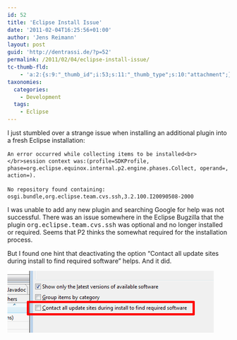 ```yaml
---
id: 52
title: 'Eclipse Install Issue'
date: '2011-02-04T16:25:56+01:00'
author: 'Jens Reimann'
layout: post
guid: 'http://dentrassi.de/?p=52'
permalink: /2011/02/04/eclipse-install-issue/
tc-thumb-fld:
    - 'a:2:{s:9:"_thumb_id";i:53;s:11:"_thumb_type";s:10:"attachment";}'
taxonomies:
  categories:
    - Development
  tags:
    - Eclipse
---
```


I just stumbled over a strange issue when installing an additional plugin into a fresh Eclipse installation:

```
An error occurred while collecting items to be installed<br></br>session context was:(profile=SDKProfile, phase=org.eclipse.equinox.internal.p2.engine.phases.Collect, operand=, action=).

No repository found containing: osgi.bundle,org.eclipse.team.cvs.ssh,3.2.100.I20090508-2000
```  

I was unable to add any new plugin and searching Google for help was not successful. There was an issue somewhere in the Eclipse Bugzilla that the plugin <tt>org.eclipse.team.cvs.ssh</tt> was optional and no longer installed or required. Seems that P2 thinks the somewhat required for the installation process.

<!-- more -->

But I found one hint that deactivating the option “Contact all update sites during install to find required software” helps. And it did.

![Screenshot of Eclipse Dialog](/wp-content/uploads/other_repos.png "other_repos")
